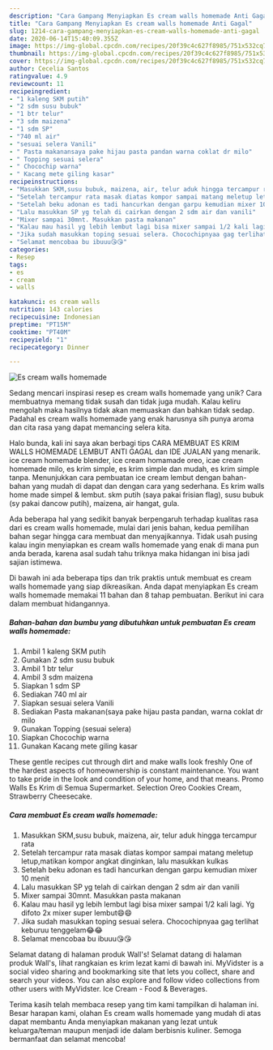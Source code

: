 ```yaml
---
description: "Cara Gampang Menyiapkan Es cream walls homemade Anti Gagal"
title: "Cara Gampang Menyiapkan Es cream walls homemade Anti Gagal"
slug: 1214-cara-gampang-menyiapkan-es-cream-walls-homemade-anti-gagal
date: 2020-06-14T15:40:09.355Z
image: https://img-global.cpcdn.com/recipes/20f39c4c627f8985/751x532cq70/es-cream-walls-homemade-foto-resep-utama.jpg
thumbnail: https://img-global.cpcdn.com/recipes/20f39c4c627f8985/751x532cq70/es-cream-walls-homemade-foto-resep-utama.jpg
cover: https://img-global.cpcdn.com/recipes/20f39c4c627f8985/751x532cq70/es-cream-walls-homemade-foto-resep-utama.jpg
author: Cecelia Santos
ratingvalue: 4.9
reviewcount: 11
recipeingredient:
- "1 kaleng SKM putih"
- "2 sdm susu bubuk"
- "1 btr telur"
- "3 sdm maizena"
- "1 sdm SP"
- "740 ml air"
- "sesuai selera Vanili"
- " Pasta makanansaya pake hijau pasta pandan warna coklat dr milo"
- " Topping sesuai selera"
- " Chocochip warna"
- " Kacang mete giling kasar"
recipeinstructions:
- "Masukkan SKM,susu bubuk, maizena, air, telur aduk hingga tercampur rata"
- "Setelah tercampur rata masak diatas kompor sampai matang meletup letup,matikan kompor angkat dinginkan, lalu masukkan kulkas"
- "Setelah beku adonan es tadi hancurkan dengan garpu kemudian mixer 10 menit"
- "Lalu masukkan SP yg telah di cairkan dengan 2 sdm air dan vanili"
- "Mixer sampai 30mnt. Masukkan pasta makanan"
- "Kalau mau hasil yg lebih lembut lagi bisa mixer sampai 1/2 kali lagi. Yg difoto 2x mixer super lembut😄😄"
- "Jika sudah masukkan toping sesuai selera. Chocochipnyaa gag terlihat keburuu tenggelam😂😂"
- "Selamat mencobaa bu ibuuu😘😘"
categories:
- Resep
tags:
- es
- cream
- walls

katakunci: es cream walls 
nutrition: 143 calories
recipecuisine: Indonesian
preptime: "PT15M"
cooktime: "PT40M"
recipeyield: "1"
recipecategory: Dinner

---
```



![Es cream walls homemade](https://img-global.cpcdn.com/recipes/20f39c4c627f8985/751x532cq70/es-cream-walls-homemade-foto-resep-utama.jpg)

Sedang mencari inspirasi resep es cream walls homemade yang unik? Cara membuatnya memang tidak susah dan tidak juga mudah. Kalau keliru mengolah maka hasilnya tidak akan memuaskan dan bahkan tidak sedap. Padahal es cream walls homemade yang enak harusnya sih punya aroma dan cita rasa yang dapat memancing selera kita.

Halo bunda, kali ini saya akan berbagi tips CARA MEMBUAT ES KRIM WALLS HOMEMADE LEMBUT ANTI GAGAL dan IDE JUALAN yang menarik. ice cream homemade blender, ice cream homamade oreo, icae cream homemade milo, es krim simple, es krim simple dan mudah, es krim simple tanpa. Menunjukkan cara pembuatan ice cream lembut dengan bahan-bahan yang mudah di dapat dan dengan cara yang sederhana. Es krim walls home made simpel &amp; lembut. skm putih (saya pakai frisian flag), susu bubuk (sy pakai dancow putih), maizena, air hangat, gula.

Ada beberapa hal yang sedikit banyak berpengaruh terhadap kualitas rasa dari es cream walls homemade, mulai dari jenis bahan, kedua pemilihan bahan segar hingga cara membuat dan menyajikannya. Tidak usah pusing kalau ingin menyiapkan es cream walls homemade yang enak di mana pun anda berada, karena asal sudah tahu triknya maka hidangan ini bisa jadi sajian istimewa.


Di bawah ini ada beberapa tips dan trik praktis untuk membuat es cream walls homemade yang siap dikreasikan. Anda dapat menyiapkan Es cream walls homemade memakai 11 bahan dan 8 tahap pembuatan. Berikut ini cara dalam membuat hidangannya.

<!--inarticleads1-->

##### Bahan-bahan dan bumbu yang dibutuhkan untuk pembuatan Es cream walls homemade:

1. Ambil 1 kaleng SKM putih
1. Gunakan 2 sdm susu bubuk
1. Ambil 1 btr telur
1. Ambil 3 sdm maizena
1. Siapkan 1 sdm SP
1. Sediakan 740 ml air
1. Siapkan sesuai selera Vanili
1. Sediakan  Pasta makanan(saya pake hijau pasta pandan, warna coklat dr milo
1. Gunakan  Topping (sesuai selera)
1. Siapkan  Chocochip warna
1. Gunakan  Kacang mete giling kasar


These gentle recipes cut through dirt and make walls look freshly One of the hardest aspects of homeownership is constant maintenance. You want to take pride in the look and condition of your home, and that means. Promo Walls Es Krim di Semua Supermarket. Selection Oreo Cookies Cream, Strawberry Cheesecake. 

<!--inarticleads2-->

##### Cara membuat Es cream walls homemade:

1. Masukkan SKM,susu bubuk, maizena, air, telur aduk hingga tercampur rata
1. Setelah tercampur rata masak diatas kompor sampai matang meletup letup,matikan kompor angkat dinginkan, lalu masukkan kulkas
1. Setelah beku adonan es tadi hancurkan dengan garpu kemudian mixer 10 menit
1. Lalu masukkan SP yg telah di cairkan dengan 2 sdm air dan vanili
1. Mixer sampai 30mnt. Masukkan pasta makanan
1. Kalau mau hasil yg lebih lembut lagi bisa mixer sampai 1/2 kali lagi. Yg difoto 2x mixer super lembut😄😄
1. Jika sudah masukkan toping sesuai selera. Chocochipnyaa gag terlihat keburuu tenggelam😂😂
1. Selamat mencobaa bu ibuuu😘😘


Selamat datang di halaman produk Wall&#39;s! Selamat datang di halaman produk Wall&#39;s, lihat rangkaian es krim lezat kami di bawah ini. MyVidster is a social video sharing and bookmarking site that lets you collect, share and search your videos. You can also explore and follow video collections from other users with MyVidster. Ice Cream - Food &amp; Beverages. 

Terima kasih telah membaca resep yang tim kami tampilkan di halaman ini. Besar harapan kami, olahan Es cream walls homemade yang mudah di atas dapat membantu Anda menyiapkan makanan yang lezat untuk keluarga/teman maupun menjadi ide dalam berbisnis kuliner. Semoga bermanfaat dan selamat mencoba!

